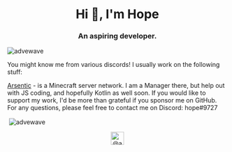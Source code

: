 <h1 align="center">Hi 👋, I'm Hope</h1>
<h3 align="center">An aspiring developer. </h3>
<p align="left"> <img src="https://komarev.com/ghpvc/?username=advewave" alt="advewave" /> </p>
You might know me from various discords!
I usually work on the following stuff:

[Arsentic](https://github.com/Arsentic/) - is a Minecraft server network. I am a Manager there, but help out with JS coding, and hopefully Kotlin as well soon. 
If you would like to support my work, I'd be more than grateful if you sponsor me on GitHub.
For any questions, please feel free to contact me on Discord: hope#9727

<p>&nbsp;<img align="center" src="https://github-readme-stats.vercel.app/api?username=advewave&show_icons=true&count_private=true" alt="advewave" /></p>

<p align="center">
<a href="https://twitter.com/advewave" target="blank"><img align="center" src="https://cdn.jsdelivr.net/npm/simple-icons@3.0.1/icons/twitter.svg" alt="@advewave on twitter" height="30" width="30" /></a>
</p>
